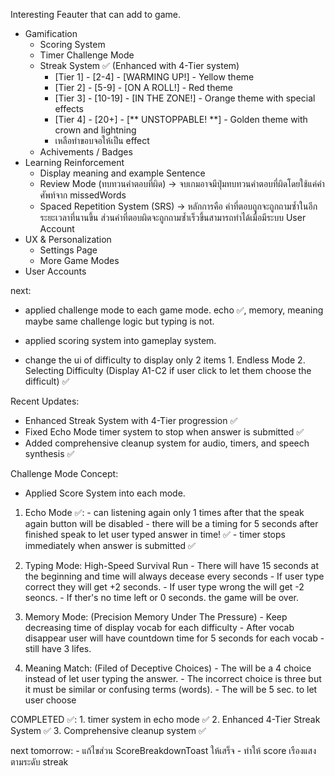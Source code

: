 Interesting Feauter that can add to game.
- Gamification
    - Scoring System
    - Timer Challenge Mode
    - Streak System ✅ (Enhanced with 4-Tier system)
        - [Tier 1] - [2-4] - [WARMING UP!] - Yellow theme
        - [Tier 2] - [5-9] - [ON A ROLL!] - Red theme  
        - [Tier 3] - [10-19] - [IN THE ZONE!] - Orange theme with special effects
        - [Tier 4] - [20+] - [** UNSTOPPABLE! **] - Golden theme with crown and lightning
        - เหลือทำขอบจอให้เป็น effect
    - Achivements / Badges
- Learning Reinforcement
    - Display meaning and example Sentence
    - Review Mode (ทบทวนคำตอบที่ผิด) -> จบเกมอาจมีปุ่มทบทวนคำตอบที่ผิดโดยใช้แค่คำศัพท์จาก missedWords
    - Spaced Repetition System (SRS) -> หลักการคือ คำที่ตอบถูกจะถูกถามซ้ำในอีกระยะเวลาที่นานขึ้น ส่วนคำที่ตอบผิดจะถูกถามซ้ำเร็วขึ้นสามารถทำได้เมื่อมีระบบ User Account
- UX & Personalization
    - Settings Page
    - More Game Modes
- User Accounts


next: 
- applied challenge mode to each game mode. echo ✅, memory, meaning maybe same challenge logic but typing is not.
- applied scoring system into gameplay system.

- change the ui of difficulty to display only 2 items 1. Endless Mode 2. Selecting Difficulty (Display A1-C2 if user click to let them choose the difficult) ✅

Recent Updates:
- Enhanced Streak System with 4-Tier progression ✅
- Fixed Echo Mode timer system to stop when answer is submitted ✅
- Added comprehensive cleanup system for audio, timers, and speech synthesis ✅

Challenge Mode Concept:
- Applied Score System into each mode.
1. Echo Mode ✅: - can listening again only 1 times after that the speak again button will be disabled
                - there will be a timing for 5 seconds after finished speak to let user typed answer in time! ✅
                - timer stops immediately when answer is submitted ✅

2. Typing Mode: High-Speed Survival Run
                - There will have 15 seconds at the beginning and time will always decease every seconds
                - If user type correct they will get +2 seconds.
                - If user type wrong the will get -2 seoncs.
                - If ther's no time left or 0 seconds. the game will be over.

3. Memory Mode: (Precision Memory Under The Pressure)
                - Keep decreasing time of display vocab for each difficulty
                - After vocab disappear user will have countdown time for 5 seconds for each vocab
                - still have 3 lifes.

4. Meaning Match: (Filed of Deceptive Choices)
                - The will be a 4 choice instead of let user typing the answer.
                - The incorrect choice is three but it must be similar or confusing terms (words).
                - The will be 5 sec. to let user choose




COMPLETED ✅:
    1. timer system in echo mode ✅
    2. Enhanced 4-Tier Streak System ✅
    3. Comprehensive cleanup system ✅ 



next tomorrow:
    -   แก้ไขส่วน ScoreBreakdownToast ให้เสร็จ
    - ทำให้ score เรืองแสงตามระดับ streak